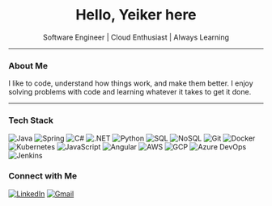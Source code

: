 <h1 align="center">Hello, Yeiker here</h1>
<p align="center">Software Engineer | Cloud Enthusiast | Always Learning</p>

---

### About Me
 I like to code, understand how things work, and make them better. I enjoy solving problems with code and learning whatever it takes to get it done.

---

### Tech Stack
![Java](https://img.shields.io/badge/Java-ED8B00?style=flat&logo=java&logoColor=white) ![Spring](https://img.shields.io/badge/Spring-6DB33F?style=flat&logo=spring&logoColor=white) ![C#](https://img.shields.io/badge/C%23-239120?style=flat&logo=c-sharp&logoColor=white) ![.NET](https://img.shields.io/badge/.NET-512BD4?style=flat&logo=dotnet&logoColor=white) ![Python](https://img.shields.io/badge/Python-3776AB?style=flat&logo=python&logoColor=white) ![SQL](https://img.shields.io/badge/SQL-4479A1?style=flat&logo=mysql&logoColor=white) ![NoSQL](https://img.shields.io/badge/NoSQL-4DB33D?style=flat&logo=mongodb&logoColor=white) ![Git](https://img.shields.io/badge/Git-F05032?style=flat&logo=git&logoColor=white) ![Docker](https://img.shields.io/badge/Docker-2496ED?style=flat&logo=docker&logoColor=white) ![Kubernetes](https://img.shields.io/badge/Kubernetes-326CE5?style=flat&logo=kubernetes&logoColor=white) ![JavaScript](https://img.shields.io/badge/JavaScript-F7DF1E?style=flat&logo=javascript&logoColor=black) ![Angular](https://img.shields.io/badge/Angular-DD0031?style=flat&logo=angular&logoColor=white) ![AWS](https://img.shields.io/badge/AWS-232F3E?style=flat&logo=amazon-aws&logoColor=white) ![GCP](https://img.shields.io/badge/GCP-4285F4?style=flat&logo=google-cloud&logoColor=white) ![Azure DevOps](https://img.shields.io/badge/Azure%20DevOps-0078D7?style=flat&logo=azure-devops&logoColor=white) ![Jenkins](https://img.shields.io/badge/Jenkins-D24939?style=flat&logo=jenkins&logoColor=white)


### Connect with Me
[![LinkedIn](https://img.shields.io/badge/LinkedIn-0077B5?style=flat&logo=linkedin&logoColor=white)](https://www.linkedin.com/in/yeiker-ruiz) [![Gmail](https://img.shields.io/badge/Gmail-D14836?style=flat&logo=gmail&logoColor=white)](mailto:yeikerruiz425@gmail.com)


